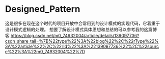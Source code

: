 # Designed_Pattern
这是很多在现在这个时代的项目开放中会常用到的设计模式的实现代码，它着重于设计模式逻辑的处理。
想要了解设计模式具体思想和总结的可以参考我的这篇博客
https://blog.csdn.net/m0_74932004/article/details/139097736?csdn_share_tail=%7B%22type%22%3A%22blog%22%2C%22rType%22%3A%22article%22%2C%22rId%22%3A%22139097736%22%2C%22source%22%3A%22m0_74932004%22%7D
